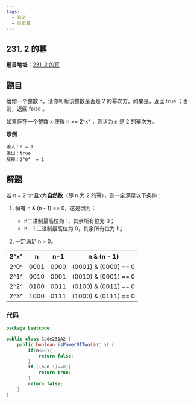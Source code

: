 ```yaml
---
tags:
  - 算法
  - 位运算
---
```


## 231. 2 的幂

**题目地址：**[231. 2 的幂](https://leetcode-cn.com/problems/power-of-two/)

## 题目

给你一个整数 n，请你判断该整数是否是 2 的幂次方。如果是，返回 true ；否则，返回 false 。

如果存在一个整数 x 使得 n == 2^x^ ，则认为 n 是 2 的幂次方。

**示例**

```
输入：n = 1
输出：true
解释：2^0^  = 1
```

## 解题

若 n = 2^x^且x为**自然数**（即 n 为 2 的幂），则一定满足以下条件：

1. 恒有 n & (n - 1) == 0，这是因为：

   - n二进制最高位为 1，其余所有位为 0；
   - n - 1 二进制最高位为 0，其余所有位为 1；
2. 一定满足 n > 0。

| 2^x^ |  n   | n-1  |     n & (n - 1)      |
| :--: | :--: | :--: | :------------------: |
| 2^0^ | 0001 | 0000 | (0001) & (0000) == 0 |
| 2^1^ | 0010 | 0001 | (0010) & (0001) == 0 |
| 2^2^ | 0100 | 0011 | (0100) & (0011) == 0 |
| 2^3^ | 1000 | 0111 | (1000) & (0111) == 0 |

### 代码

```java
package Leetcode;

public class Code231A2 {
    public boolean isPowerOfTwo(int n) {
        if(n<=0){
            return false;
        }
        if ((n&n-1)==0){
            return true;
        }
        return false;
    }
}

```

